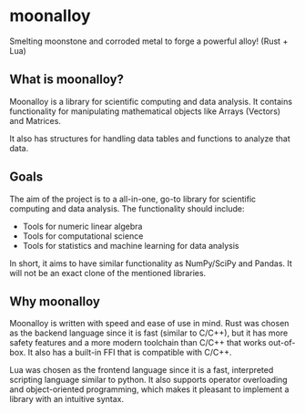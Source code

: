 # moonalloy

Smelting moonstone and corroded metal to forge a powerful alloy! (Rust + Lua)

## What is moonalloy?

Moonalloy is a library for scientific computing and data analysis.
It contains functionality for manipulating mathematical objects
like Arrays (Vectors) and Matrices.

It also has structures for handling data tables and functions to analyze that data.

## Goals

The aim of the project is to a all-in-one, go-to library for scientific computing
and data analysis. The functionality should include:

* Tools for numeric linear algebra
* Tools for computational science
* Tools for statistics and machine learning for data analysis

In short, it aims to have similar functionality as NumPy/SciPy and Pandas.
It will not be an exact clone of the mentioned libraries.

## Why moonalloy

Moonalloy is written with speed and ease of use in mind.
Rust was chosen as the backend language since it is fast (similar to C/C++),
but it has more safety features and a more modern toolchain than C/C++
that works out-of-box. It also has a built-in FFI that is compatible with C/C++.

Lua was chosen as the frontend language since it is a fast,
interpreted scripting language similar to python.
It also supports operator overloading and object-oriented programming,
which makes it pleasant to implement a library with an intuitive syntax.
